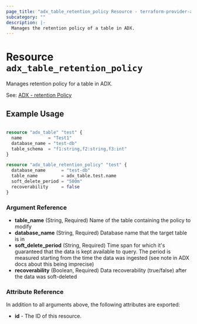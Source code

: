 ```yaml
---
page_title: "adx_table_retention_policy Resource - terraform-provider-adx"
subcategory: ""
description: |-
  Manages the retention policy of a table in ADX.
---
```


# Resource `adx_table_retention_policy`

Manages retention policy for a table in ADX.

See: [ADX - retention Policy](https://docs.microsoft.com/en-us/azure/data-explorer/kusto/management/retentionpolicy)

## Example Usage

```terraform

resource "adx_table" "test" {
  name          = "Test1"
  database_name = "test-db"
  table_schema  = "f1:string,f2:string,f3:int"
}

resource "adx_table_retention_policy" "test" {
  database_name      = "test-db"
  table_name         = adx_table.test.name
  soft_delete_period = "500m"
  recoverability     = false
}

```

### Argument Reference

- **table_name** (String, Required) Name of the table containing the policy to modify
- **database_name** (String, Required) Database name that the target table is in
- **soft_delete_period** (String, Required) Time span for which it's guaranteed that the data is kept available to query. The period is measured starting from the time the data was ingested (see note in ADX docs about this being imprecise)
- **recoverability** (Boolean, Required) Data recoverability (true/false) after the data was soft-deleted

### Attribute Reference

In addition to all arguments above, the following attributes are exported:

- **id** - The ID of this resource.
